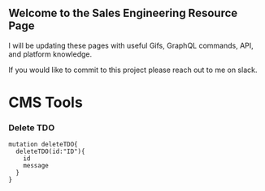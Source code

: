 ## Welcome to the Sales Engineering Resource Page
I will be updating these pages with useful Gifs, GraphQL commands, API, and platform knowledge. 

If you would like to commit to this project please reach out to me on slack. 


# CMS Tools

### Delete TDO
```
mutation deleteTDO{
  deleteTDO(id:"ID"){
    id
    message
  }
}
  ```
  
